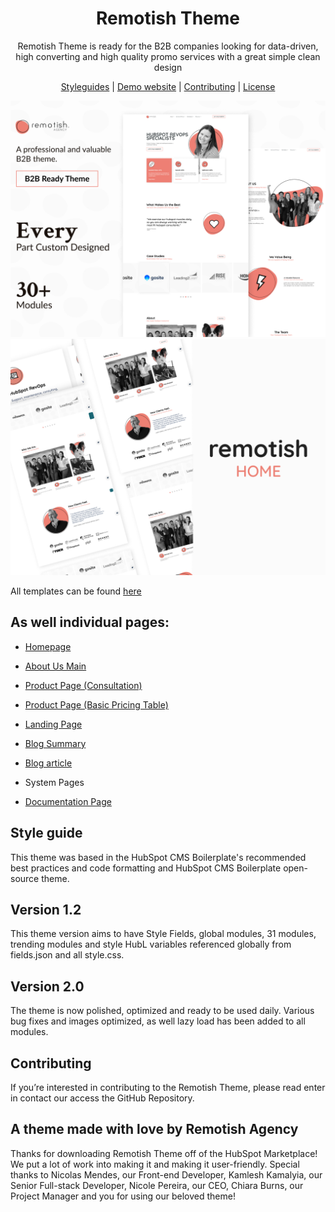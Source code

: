 <h1 align="center">Remotish Theme</h1>

<p align="center">
  Remotish Theme is ready for the B2B companies looking for data-driven, high converting and high quality promo services with a great simple clean design
</p>

<p align="center">
  <a href="https://github.com/DreamDevourer/remotish-theme/blob/main/STYLEGUIDE.md">Styleguides</a> |
  <a href="https://marketplace.remotish.agency/remotish-theme">Demo website</a> |
  <a href="https://github.com/DreamDevourer/remotish-theme/blob/main/CONTRIBUTING.md">Contributing</a> |
  <a href="https://github.com/DreamDevourer/remotish-theme/blob/main/LICENSE">License</a>
</p>

<img src="https://github.com/DreamDevourer/remotish-theme/blob/main/images/Demo/Cover.jpg?raw=true"></img>
<br>
<img src="https://github.com/DreamDevourer/remotish-theme/blob/main/images/Demo/Thumbnail%20Homepage.jpg?raw=true"></img>
<br>

All templates can be found [here](https://www.remotish.agency/remotish-theme)

## As well individual pages:

- [Homepage](https://app.hubspot.com/content/3428648/edit/48485866790/content)
    
- [About Us Main](https://app.hubspot.com/content/3428648/edit/48486085548/content)
    
- [Product Page (Consultation)](https://app.hubspot.com/content/3428648/edit/48497743186/content)
    
- [Product Page (Basic Pricing Table)](https://app.hubspot.com/content/3428648/edit/48559689132/content)
    
- [Landing Page](https://app.hubspot.com/content/3428648/edit/48491489362/content)
    
- [Blog Summary](https://www.remotish.agency/remotish-demo/blog)
    
- [Blog article](https://www.remotish.agency/remotish-demo/blog)
    
- System Pages
    
- [Documentation Page](https://www.remotish.agency/remotish-theme/documentation)
    

## Style guide

This theme was based in the HubSpot CMS Boilerplate's recommended best practices and code formatting and HubSpot CMS Boilerplate open-source theme.

## Version 1.2

This theme version aims to have Style Fields, global modules, 31 modules, trending modules and style HubL variables referenced globally from fields.json and all style.css.

## Version  2.0

The theme is now polished, optimized and ready to be used daily. Various bug fixes and images optimized, as well lazy load has been added to all modules.

## Contributing

If you’re interested in contributing to the Remotish Theme, please read enter in contact our access the GitHub Repository.

## A theme made with love by Remotish Agency

Thanks for downloading Remotish Theme off of the HubSpot Marketplace! We put a lot of work into making it and making it user-friendly. Special thanks to Nicolas Mendes, our Front-end Developer, Kamlesh Kamalyia, our Senior Full-stack Developer, Nicole Pereira, our CEO, Chiara Burns, our Project Manager and you for using our beloved theme!
